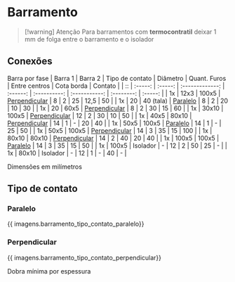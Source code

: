 # Barramento
>[!warning] Atenção
>Para barramentos com **termocontratil** deixar 1 mm de folga entre o barramento e o isolador
## Conexões
<style>
    .md-grid {
        max-width: 1550px; 
    }
    
</style>

Barra por fase | Barra 1 | Barra 2 | Tipo de contato | Diâmetro | Quant. Furos | Entre centros | Cota borda | Contato |
| :: | :-----: | :-----: | :-------------: | :------: | :----------: | :-----------: | :--------: | :-----: |
| 1x | 12x3 | 100x5 | [Perpendicular](#perpendicular) | 8 | 2 | 25 | 12,5 | 50 |
| 1x | 20 | 40 (tala) | [Paralelo](#paralelo) | 8 | 2 | 20 | 10 | 30 |
| 1x | 20 | 60x5 | [Perpendicular](#perpendicular) | 8 | 2 | 30 | 15 | 60 |
| 1x | 30x10 | 100x5 | [Perpendicular](#perpendicular) | 12 | 2 | 30 | 10 | 50 |
| 1x | 40x5 | 80x10 | [Perpendicular](#perpendicular) | 14 | 1 | - | 20 | 40 |
| 1x | 50x5 | 100x5 | [Paralelo](#paralelo) | 14 | 1 | - | 25 | 50 |
| 1x | 50x5 | 100x5 | [Perpendicular](#perpendicular) | 14 | 3 | 35 | 15 | 100 |
| 1x | 80x10 | 80x10 | [Perpendicular](#perpendicular) | 14 | 2 | 40 | 20 | 40 |
| 1x | 100x5 | 100x5 | [Paralelo](#paralelo) | 14 | 3 | 35 | 15 | 50 |
| 1x | 100x5 | Isolador | - | 12 | 2 | 50 | 25 | - |
| 1x | 80x10 | Isolador | - | 12 | 1 | - | 40 | - |


Dimensões em milímetros

## Tipo de contato
### Paralelo

{{ imagens.barramento_tipo_contato_paralelo}}

### Perpendicular

{{ imagens.barramento_tipo_contato_perpendicular}}

Dobra mínima por espessura
